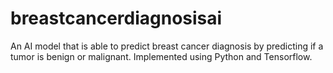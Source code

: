 # breastcancerdiagnosisai
An AI model that is able to predict breast cancer diagnosis by predicting if a tumor is benign or malignant. Implemented using Python and Tensorflow. 

